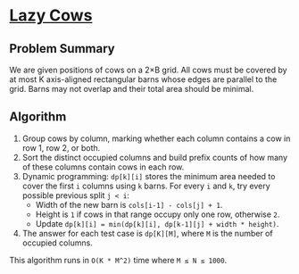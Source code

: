 # [Lazy Cows](https://www.spoj.com/problems/LAZYCOWS/)

## Problem Summary
We are given positions of cows on a 2×B grid. All cows must be covered by at most K
axis-aligned rectangular barns whose edges are parallel to the grid. Barns may not
overlap and their total area should be minimal.

## Algorithm
1. Group cows by column, marking whether each column contains a cow in row 1, row 2, or both.
2. Sort the distinct occupied columns and build prefix counts of how many of these
   columns contain cows in each row.
3. Dynamic programming: `dp[k][i]` stores the minimum area needed to cover the first
   `i` columns using `k` barns.
   For every `i` and `k`, try every possible previous split `j < i`:
   - Width of the new barn is `cols[i-1] - cols[j] + 1`.
   - Height is `1` if cows in that range occupy only one row, otherwise `2`.
   - Update `dp[k][i] = min(dp[k][i], dp[k-1][j] + width * height)`.
4. The answer for each test case is `dp[K][M]`, where `M` is the number of occupied
   columns.

This algorithm runs in `O(K * M^2)` time where `M ≤ N ≤ 1000`.
